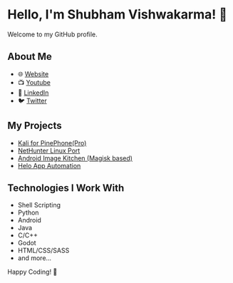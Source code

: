 # Hello, I'm Shubham Vishwakarma! 👋

Welcome to my GitHub profile.

## About Me

- 🌐 [Website](https://www.fossfrog.in)
- 📺 [Youtube](https://youtube.com/fossfrog)
- 💼 [LinkedIn](https://www.linkedin.com/in/shubhamvis98)
- 🐦 [Twitter](https://twitter.com/shubhamvis98)

## My Projects

- [Kali for PinePhone(Pro)](https://github.com/shubhamvis98/kali-pinephone)
- [NetHunter Linux Port](https://github.com/shubhamvis98/nethunter-linux)
- [Android Image Kitchen (Magisk based)](https://github.com/shubhamvis98/AIK)
- [Helo App Automation](https://github.com/shubhamvis98/helo-automation_deprecated)

## Technologies I Work With

- Shell Scripting
- Python
- Android
- Java
- C/C++
- Godot
- HTML/CSS/SASS
- and more...

Happy Coding! 🚀
